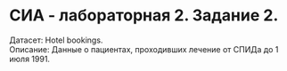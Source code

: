 # СИА - лабораторная 2. Задание 2.
Датасет: Hotel bookings.  
Описание: Данные о пациентах, проходивших лечение от СПИДа до 1 июля 1991. 
